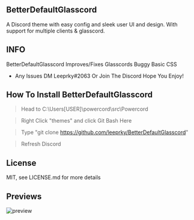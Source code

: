 ## BetterDefaultGlasscord
A Discord theme with easy config and sleek user UI and design. With support for multiple clients & glasscord.

## INFO

BetterDefaultGlasscord Improves/Fixes Glasscords Buggy Basic CSS

- Any Issues DM Leeprky#2063 Or Join The Discord
  Hope You Enjoy!

## How To Install BetterDefaultGlasscord

> Head to C:\Users\[USER]\powercord\src\Powercord

> Right Click "themes" and click Git Bash Here

> Type "git clone https://github.com/leeprky/BetterDefaultGlasscord"

> Refresh Discord

## License

MIT, see LICENSE.md for more details

## Previews

![preview](./previews/)
